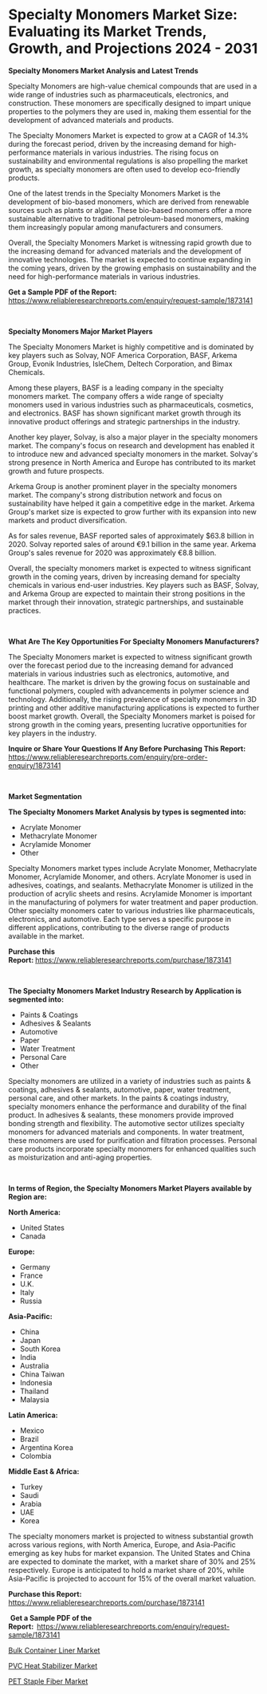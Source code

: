 <p><h1>Specialty Monomers Market Size: Evaluating its Market Trends, Growth, and Projections 2024 - 2031</h1></p><p><strong>Specialty Monomers Market Analysis and Latest Trends</strong></p>
<p><p>Specialty Monomers are high-value chemical compounds that are used in a wide range of industries such as pharmaceuticals, electronics, and construction. These monomers are specifically designed to impart unique properties to the polymers they are used in, making them essential for the development of advanced materials and products.</p><p>The Specialty Monomers Market is expected to grow at a CAGR of 14.3% during the forecast period, driven by the increasing demand for high-performance materials in various industries. The rising focus on sustainability and environmental regulations is also propelling the market growth, as specialty monomers are often used to develop eco-friendly products.</p><p>One of the latest trends in the Specialty Monomers Market is the development of bio-based monomers, which are derived from renewable sources such as plants or algae. These bio-based monomers offer a more sustainable alternative to traditional petroleum-based monomers, making them increasingly popular among manufacturers and consumers.</p><p>Overall, the Specialty Monomers Market is witnessing rapid growth due to the increasing demand for advanced materials and the development of innovative technologies. The market is expected to continue expanding in the coming years, driven by the growing emphasis on sustainability and the need for high-performance materials in various industries.</p></p>
<p><strong>Get a Sample PDF of the Report:&nbsp;</strong> <a href="https://www.reliableresearchreports.com/enquiry/request-sample/1873141">https://www.reliableresearchreports.com/enquiry/request-sample/1873141</a></p>
<p>&nbsp;</p>
<p><strong>Specialty Monomers Major Market Players</strong></p>
<p><p>The Specialty Monomers Market is highly competitive and is dominated by key players such as Solvay, NOF America Corporation, BASF, Arkema Group, Evonik Industries, IsleChem, Deltech Corporation, and Bimax Chemicals.</p><p>Among these players, BASF is a leading company in the specialty monomers market. The company offers a wide range of specialty monomers used in various industries such as pharmaceuticals, cosmetics, and electronics. BASF has shown significant market growth through its innovative product offerings and strategic partnerships in the industry.</p><p>Another key player, Solvay, is also a major player in the specialty monomers market. The company's focus on research and development has enabled it to introduce new and advanced specialty monomers in the market. Solvay's strong presence in North America and Europe has contributed to its market growth and future prospects.</p><p>Arkema Group is another prominent player in the specialty monomers market. The company's strong distribution network and focus on sustainability have helped it gain a competitive edge in the market. Arkema Group's market size is expected to grow further with its expansion into new markets and product diversification.</p><p>As for sales revenue, BASF reported sales of approximately $63.8 billion in 2020. Solvay reported sales of around €9.1 billion in the same year. Arkema Group's sales revenue for 2020 was approximately €8.8 billion.</p><p>Overall, the specialty monomers market is expected to witness significant growth in the coming years, driven by increasing demand for specialty chemicals in various end-user industries. Key players such as BASF, Solvay, and Arkema Group are expected to maintain their strong positions in the market through their innovation, strategic partnerships, and sustainable practices.</p></p>
<p>&nbsp;</p>
<p><strong>What Are The Key Opportunities For Specialty Monomers Manufacturers?</strong></p>
<p><p>The Specialty Monomers market is expected to witness significant growth over the forecast period due to the increasing demand for advanced materials in various industries such as electronics, automotive, and healthcare. The market is driven by the growing focus on sustainable and functional polymers, coupled with advancements in polymer science and technology. Additionally, the rising prevalence of specialty monomers in 3D printing and other additive manufacturing applications is expected to further boost market growth. Overall, the Specialty Monomers market is poised for strong growth in the coming years, presenting lucrative opportunities for key players in the industry.</p></p>
<p><strong>Inquire or Share Your Questions If Any Before Purchasing This Report:</strong> <a href="https://www.reliableresearchreports.com/enquiry/pre-order-enquiry/1873141">https://www.reliableresearchreports.com/enquiry/pre-order-enquiry/1873141</a></p>
<p>&nbsp;</p>
<p><strong>Market Segmentation</strong></p>
<p><strong>The Specialty Monomers Market Analysis by types is segmented into:</strong></p>
<p><ul><li>Acrylate Monomer</li><li>Methacrylate Monomer</li><li>Acrylamide Monomer</li><li>Other</li></ul></p>
<p><p>Specialty Monomers market types include Acrylate Monomer, Methacrylate Monomer, Acrylamide Monomer, and others. Acrylate Monomer is used in adhesives, coatings, and sealants. Methacrylate Monomer is utilized in the production of acrylic sheets and resins. Acrylamide Monomer is important in the manufacturing of polymers for water treatment and paper production. Other specialty monomers cater to various industries like pharmaceuticals, electronics, and automotive. Each type serves a specific purpose in different applications, contributing to the diverse range of products available in the market.</p></p>
<p><strong>Purchase this Report:&nbsp;</strong><a href="https://www.reliableresearchreports.com/purchase/1873141">https://www.reliableresearchreports.com/purchase/1873141</a></p>
<p>&nbsp;</p>
<p><strong>The Specialty Monomers Market Industry Research by Application is segmented into:</strong></p>
<p><ul><li>Paints & Coatings</li><li>Adhesives & Sealants</li><li>Automotive</li><li>Paper</li><li>Water Treatment</li><li>Personal Care</li><li>Other</li></ul></p>
<p><p>Specialty monomers are utilized in a variety of industries such as paints & coatings, adhesives & sealants, automotive, paper, water treatment, personal care, and other markets. In the paints & coatings industry, specialty monomers enhance the performance and durability of the final product. In adhesives & sealants, these monomers provide improved bonding strength and flexibility. The automotive sector utilizes specialty monomers for advanced materials and components. In water treatment, these monomers are used for purification and filtration processes. Personal care products incorporate specialty monomers for enhanced qualities such as moisturization and anti-aging properties.</p></p>
<p>&nbsp;</p>
<p><strong>In terms of Region, the Specialty Monomers Market Players available by Region are:</strong></p>
<p>
    <p> <strong> North America: </strong>
        <ul>
            <li>United States</li>
            <li>Canada</li>
        </ul>
        </p> 
    <p> <strong> Europe: </strong>
        <ul>
            <li>Germany</li>
            <li>France</li>
            <li>U.K.</li>
            <li>Italy</li>
            <li>Russia</li>
        </ul>
        </p> 
    <p> <strong> Asia-Pacific: </strong>
        <ul>
            <li>China</li>
            <li>Japan</li>
            <li>South Korea</li>
            <li>India</li>
            <li>Australia</li>
            <li>China Taiwan</li>
            <li>Indonesia</li>
            <li>Thailand</li>
            <li>Malaysia</li>
        </ul>
        </p> 
    <p> <strong> Latin America: </strong>
        <ul>
            <li>Mexico</li>
            <li>Brazil</li>
            <li>Argentina Korea</li>
            <li>Colombia</li>
        </ul>
        </p> 
    <p> <strong> Middle East & Africa: </strong>
        <ul>
            <li>Turkey</li>
            <li>Saudi</li>
            <li>Arabia</li>
            <li>UAE</li>
            <li>Korea</li>
        </ul>
    </p>
    </p>
<p><p>The specialty monomers market is projected to witness substantial growth across various regions, with North America, Europe, and Asia-Pacific emerging as key hubs for market expansion. The United States and China are expected to dominate the market, with a market share of 30% and 25% respectively. Europe is anticipated to hold a market share of 20%, while Asia-Pacific is projected to account for 15% of the overall market valuation.</p></p>
<p><strong>Purchase this Report: </strong><a href="https://www.reliableresearchreports.com/purchase/1873141">https://www.reliableresearchreports.com/purchase/1873141</a></p>
<p>&nbsp;<strong>Get a Sample PDF of the Report:&nbsp;&nbsp;</strong><a href="https://www.reliableresearchreports.com/enquiry/request-sample/1873141">https://www.reliableresearchreports.com/enquiry/request-sample/1873141</a></p>
<p><strong></strong></p>
<p><p><a href="https://github.com/beatblasta/Market-Research-Report-List-2/blob/main/bulk-container-liner-market.md">Bulk Container Liner Market</a></p><p><a href="https://github.com/shotows/Market-Research-Report-List-1/blob/main/pvc-heat-stabilizer-market.md">PVC Heat Stabilizer Market</a></p><p><a href="https://github.com/angelajermaine/Market-Research-Report-List-2/blob/main/pet-staple-fiber-market.md">PET Staple Fiber Market</a></p></p>